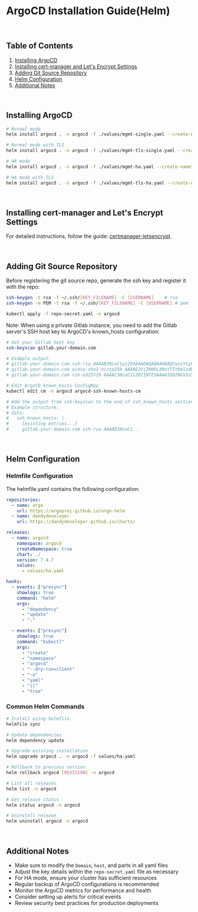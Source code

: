 # ArgoCD Installation Guide(Helm)

<br/>

## Table of Contents
1. [Installing ArgoCD](#installing-argocd)
2. [Installing cert-manager and Let's Encrypt Settings](#installing-cert-manager-and-lets-encrypt-settings)
3. [Adding Git Source Repository](#adding-git-source-repository)
4. [Helm Configuration](#helm-configuration)
5. [Additional Notes](#additional-notes)

<br/>

## Installing ArgoCD
```bash
# Normal mode
helm install argocd . -n argocd -f ./values/mgmt-single.yaml --create-namespace

# Normal mode with TLS
helm install argocd . -n argocd -f ./values/mgmt-tls-single.yaml --create-namespace

# HA mode
helm install argocd . -n argocd -f ./values/mgmt-ha.yaml --create-namespace

# HA mode with TLS
helm install argocd . -n argocd -f ./values/mgmt-tls-ha.yaml --create-namespace
```

<br/>

## Installing cert-manager and Let's Encrypt Settings
For detailed instructions, follow the guide: [certmanager-letsencrypt](https://github.com/somaz94/certmanager-letsencrypt).

<br/>

## Adding Git Source Repository
Before registering the git source repo, generate the ssh key and register it with the repo:

```bash
ssh-keygen -t rsa -f ~/.ssh/[KEY_FILENAME] -C [USERNAME] 	# rsa
ssh-keygen -m PEM -t rsa -f ~/.ssh/[KEY_FILENAME] -C [USERNAME]	# pem

kubectl apply -f repo-secret.yaml -n argocd
```

Note: When using a private Gitlab instance, you need to add the Gitlab server's SSH host key to ArgoCD's known_hosts configuration:
```bash
# Get your Gitlab host key
ssh-keyscan gitlab.your-domain.com

# Example output:
# gitlab.your-domain.com ssh-rsa AAAAB3NzaC1yc2EAAAADAQABAAABAQCwzyYtyGeO...
# gitlab.your-domain.com ecdsa-sha2-nistp256 AAAAE2VjZHNhLXNoYTItbmlzdHA...
# gitlab.your-domain.com ssh-ed25519 AAAAC3NzaC1lZDI1NTE5AAAAIDB2NGVSx5...

# Edit ArgoCD known_hosts ConfigMap
kubectl edit cm -n argocd argocd-ssh-known-hosts-cm

# Add the output from ssh-keyscan to the end of ssh_known_hosts section in the ConfigMap
# Example structure:
# data:
#   ssh_known_hosts: |
#     [existing entries...]
#     gitlab.your-domain.com ssh-rsa AAAAB3NzaC1...
```

<br/>

## Helm Configuration
### Helmfile Configuration
The helmfile.yaml contains the following configuration:

```yaml
repositories:
  - name: argo
    url: https://argoproj.github.io/argo-helm
  - name: dandydeveloper
    url: https://dandydeveloper.github.io/charts/

releases:
  - name: argocd
    namespace: argocd
    createNamespace: true
    chart: ./
    version: 7.4.7
    values:
      - values/ha.yaml

hooks:
  - events: ["presync"]
    showlogs: true
    command: "helm"
    args:
      - "dependency"
      - "update"
      - "."

  - events: ["presync"]
    showlogs: true
    command: "kubectl"
    args:
      - "create"
      - "namespace"
      - "argocd"
      - "--dry-run=client"
      - "-o"
      - "yaml"
      - "||"
      - "true"
```

### Common Helm Commands
```bash
# Install using helmfile
helmfile sync

# Update dependencies
helm dependency update

# Upgrade existing installation
helm upgrade argocd . -n argocd -f values/ha.yaml

# Rollback to previous version
helm rollback argocd [REVISION] -n argocd

# List all releases
helm list -n argocd

# Get release status
helm status argocd -n argocd

# Uninstall release
helm uninstall argocd -n argocd
```

<br/>

## Additional Notes
- Make sure to modify the `Domain`, `host`, and parts in all yaml files
- Adjust the key details within the `repo-secret.yaml` file as necessary
- For HA mode, ensure your cluster has sufficient resources
- Regular backup of ArgoCD configurations is recommended
- Monitor the ArgoCD metrics for performance and health
- Consider setting up alerts for critical events
- Review security best practices for production deployments

